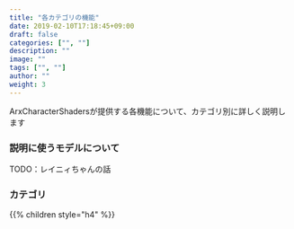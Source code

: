 ```yaml
---
title: "各カテゴリの機能"
date: 2019-02-10T17:18:45+09:00
draft: false
categories: ["", ""]
description: ""
image: ""
tags: ["", ""]
author: ""
weight: 3
---
```


ArxCharacterShadersが提供する各機能について、カテゴリ別に詳しく説明します

### 説明に使うモデルについて

TODO：レイニィちゃんの話

### カテゴリ
{{% children style="h4" %}}